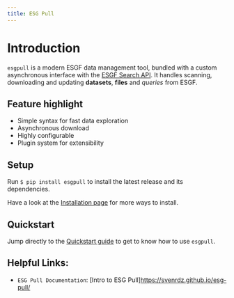 ```yaml
---
title: ESG Pull
---
```


# Introduction

`esgpull` is a modern ESGF data management tool, bundled with a custom asynchronous interface with the [ESGF Search API].
It handles scanning, downloading and updating **datasets**, **files** and *queries* from ESGF.

<!-- Its simple data model makes `esgpull` easy to use, it is completely possible to never download a single file and still find a use for it. -->

## Feature highlight

- Simple syntax for fast data exploration
- Asynchronous download
- Highly configurable
- Plugin system for extensibility

## Setup

Run `$ pip install esgpull` to install the latest release and its dependencies.

Have a look at the [Installation page](installation) for more ways to install.

## Quickstart

Jump directly to the [Quickstart guide](quickstart) to get to know how to use `esgpull`.


<!-- [ESGF portal]: https://esgf-node.ipsl.upmc.fr/search/cmip6-ipsl -->
[ESGF Search API]: https://esgf.github.io/esg-search/ESGF_Search_RESTful_API.html

## Helpful Links:

* `ESG Pull Documentation`: [Intro to ESG Pull]https://svenrdz.github.io/esg-pull/
